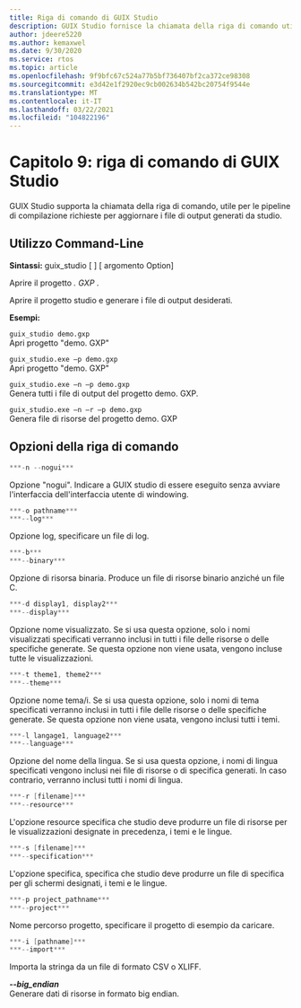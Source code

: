 ```yaml
---
title: Riga di comando di GUIX Studio
description: GUIX Studio fornisce la chiamata della riga di comando utile per le pipeline di compilazione necessarie per aggiornare i file di output generati da studio.
author: jdeere5220
ms.author: kemaxwel
ms.date: 9/30/2020
ms.service: rtos
ms.topic: article
ms.openlocfilehash: 9f9bfc67c524a77b5bf736407bf2ca372ce98308
ms.sourcegitcommit: e3d42e1f2920ec9cb002634b542bc20754f9544e
ms.translationtype: MT
ms.contentlocale: it-IT
ms.lasthandoff: 03/22/2021
ms.locfileid: "104822196"
---
```

# <a name="chapter-9-guix-studio-command-line"></a>Capitolo 9: riga di comando di GUIX Studio

GUIX Studio supporta la chiamata della riga di comando, utile per le pipeline di compilazione richieste per aggiornare i file di output generati da studio.

## <a name="command-line-usage"></a>Utilizzo Command-Line

**Sintassi:** guix_studio \[ \] \[ argomento Option\]

Aprire il progetto *. GXP* .

Aprire il progetto studio e generare i file di output desiderati.


**Esempi:**

`guix_studio demo.gxp`  
Apri progetto "demo. GXP"


`guix_studio.exe –p demo.gxp`  
Apri progetto "demo. GXP"


`guix_studio.exe –n –p demo.gxp`  
Genera tutti i file di output del progetto demo. GXP.

`guix_studio.exe –n –r –p demo.gxp`  
Genera file di risorse del progetto demo. GXP


## <a name="command-line-options"></a>Opzioni della riga di comando

```C
***-n --nogui***  
```

Opzione "nogui". Indicare a GUIX studio di essere eseguito senza avviare l'interfaccia dell'interfaccia utente di windowing.

```C
***-o pathname***  
***--log***  
```

Opzione log, specificare un file di log.

```C
***-b***  
***--binary***  
```

Opzione di risorsa binaria. Produce un file di risorse binario anziché un file C.

```C
***-d display1, display2***  
***--display***  
```

Opzione nome visualizzato. Se si usa questa opzione, solo i nomi visualizzati specificati verranno inclusi in tutti i file delle risorse o delle specifiche generate. Se questa opzione non viene usata, vengono incluse tutte le visualizzazioni.

```C
***-t theme1, theme2***  
***--theme***  
```

Opzione nome tema/i. Se si usa questa opzione, solo i nomi di tema specificati verranno inclusi in tutti i file delle risorse o delle specifiche generate. Se questa opzione non viene usata, vengono inclusi tutti i temi.

```C
***-l langage1, language2***  
***--language***  
```

Opzione del nome della lingua. Se si usa questa opzione, i nomi di lingua specificati vengono inclusi nei file di risorse o di specifica generati. In caso contrario, verranno inclusi tutti i nomi di lingua.

```C
***-r [filename]***  
***--resource***  
```

L'opzione resource specifica che studio deve produrre un file di risorse per le visualizzazioni designate in precedenza, i temi e le lingue.

```C
***-s [filename]***  
***--specification***  
```

L'opzione specifica, specifica che studio deve produrre un file di specifica per gli schermi designati, i temi e le lingue.

```C
***-p project_pathname***  
***--project***  
```

Nome percorso progetto, specificare il progetto di esempio da caricare.

```C
***-i [pathname]***  
***--import***  
```

Importa la stringa da un file di formato CSV o XLIFF.

***--big_endian***  
Generare dati di risorse in formato big endian.
